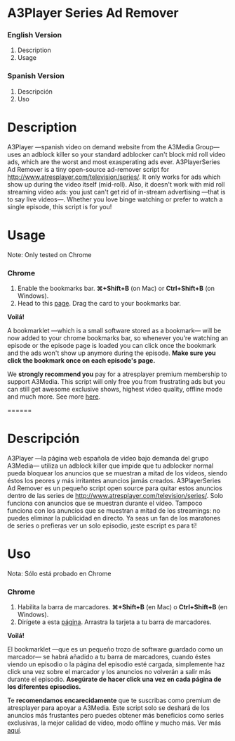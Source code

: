 # A3Player Series Ad Remover

### English Version
1. Description
2. Usage

### Spanish Version
1. Descripción
2. Uso

# Description
A3Player —spanish video on demand website from the A3Media Group— uses an adblock killer so your standard adblocker can't block mid roll video ads, which are the worst and most exasperating ads ever. A3PlayerSeries Ad Remover is a tiny open-source ad-remover script for http://www.atresplayer.com/television/series/. It only works for ads which show up during the video itself (mid-roll). Also, it doesn't work with mid roll streaming video ads: you just can't get rid of in-stream advertising —that is to say live videos—. Whether you love binge watching or prefer to watch a single episode, this script is for you!

# Usage 
Note: Only tested on Chrome
 
### Chrome

1. Enable the bookmarks bar. **⌘+Shift+B** (on Mac) or **Ctrl+Shift+B** (on Windows).
2. Head to this [page](https://mrtz.es/a3adr). Drag the card to your bookmarks bar.

**Voilá!**

A bookmarklet —which is a small software stored as a bookmark— will be now added to your chrome bookmarks bar, so whenever you're watching an episode or the episode page is loaded you can click once the bookmark and the ads won't show up anymore during the episode.  **Make sure you click the bookmark once on each episode's page.**

We **strongly recommend you** pay for a atresplayer premium membership to support A3Media. This script will only free you from frustrating ads but you can still get awesome exclusive shows, highest video quality, offline mode and much more. See more [here](http://www.atresplayer.com/info/ayuda/hazte-premium.html).

======

# Descripción
A3Player —la página web española de video bajo demanda del grupo A3Media— utiliza un adblock killer que impide que tu adblocker normal pueda bloquear los anuncios que se muestran a mitad de los vídeos, siendo éstos los peores y más irritantes anuncios jamás creados. A3PlayerSeries Ad Remover es un pequeño script open source para quitar estos anuncios dentro de las series de http://www.atresplayer.com/television/series/. Solo funciona con anuncios que se muestran durante el vídeo. Tampoco funciona con los anuncios que se muestran a mitad de los streamings: no puedes eliminar la publicidad en directo. Ya seas un fan de los maratones de series o prefieras ver
un solo episodio, ¡este escript es para tí!

# Uso
Nota: Sólo está probado en Chrome

### Chrome

1. Habilita la barra de marcadores. **⌘+Shift+B** (en Mac) o **Ctrl+Shift+B** (en Windows).
2. Dirígete a esta [página](https://mrtz.es/a3adr). Arrastra la tarjeta a tu barra de marcadores.

**Voilá!**

El bookmarklet  —que es un pequeño trozo de software guardado como un marcador— se habrá añadido a tu barra de marcadores, cuando éstes viendo un episodio o la página del episodio esté cargada, simplemente haz click una vez sobre el marcador y los anuncios no volverán a salir más durante el episodio. **Asegúrate de hacer click una vez en cada página de los diferentes episodios.**

Te **recomendamos encarecidamente** que te suscribas como premium de atresplayer para apoyar a A3Media. Este script solo se deshará de los anuncios más frustantes pero puedes obtener más beneficios como series exclusivas, la mejor calidad de vídeo, modo offline y mucho más. Ver más [aquí](http://www.atresplayer.com/info/ayuda/hazte-premium.html).